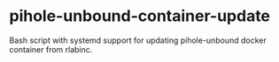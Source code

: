 # pihole-unbound-container-update
Bash script with systemd support for updating pihole-unbound docker container from rlabinc.
